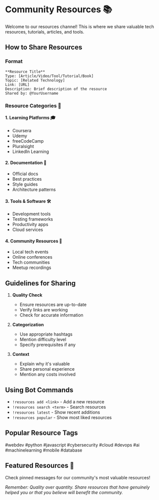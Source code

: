 # Community Resources 📚

Welcome to our resources channel! This is where we share valuable tech resources, tutorials, articles, and tools.

## How to Share Resources

### Format
```
**Resource Title**
Type: [Article/Video/Tool/Tutorial/Book]
Topic: [Related Technology]
Link: [URL]
Description: Brief description of the resource
Shared by: @YourUsername
```

### Resource Categories 📑

#### 1. Learning Platforms 🎓
- Coursera
- Udemy
- freeCodeCamp
- Pluralsight
- LinkedIn Learning

#### 2. Documentation 📖
- Official docs
- Best practices
- Style guides
- Architecture patterns

#### 3. Tools & Software 🛠️
- Development tools
- Testing frameworks
- Productivity apps
- Cloud services

#### 4. Community Resources 🤝
- Local tech events
- Online conferences
- Tech communities
- Meetup recordings

## Guidelines for Sharing

1. **Quality Check**
   - Ensure resources are up-to-date
   - Verify links are working
   - Check for accurate information

2. **Categorization**
   - Use appropriate hashtags
   - Mention difficulty level
   - Specify prerequisites if any

3. **Context**
   - Explain why it's valuable
   - Share personal experience
   - Mention any costs involved

## Using Bot Commands

- `!resources add <link>` - Add a new resource
- `!resources search <term>` - Search resources
- `!resources latest` - Show recent additions
- `!resources popular` - Show most liked resources

## Popular Resource Tags

#webdev #python #javascript #cybersecurity #cloud
#devops #ai #machinelearning #mobile #database

## Featured Resources 🌟

Check pinned messages for our community's most valuable resources!

*Remember: Quality over quantity. Share resources that have genuinely helped you or that you believe will benefit the community.* 